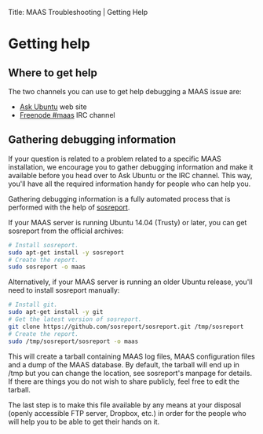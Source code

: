 Title: MAAS Troubleshooting | Getting Help

# Getting help

## Where to get help

The two channels you can use to get help debugging a MAAS issue are:

- [Ask Ubuntu](http://askubuntu.com/questions/ask?tags=maas) web site
- [Freenode \#maas](http://webchat.freenode.net/?channels=maas) IRC channel


## Gathering debugging information

If your question is related to a problem related to a specific MAAS
installation, we encourage you to gather debugging information and make it
available before you head over to Ask Ubuntu or the IRC channel. This way,
you'll have all the required information handy for people who can help you.

Gathering debugging information is a fully automated process that is performed
with the help of [sosreport](https://github.com/sosreport/sosreport).

If your MAAS server is running Ubuntu 14.04 (Trusty) or later, you can get
sosreport from the official archives:

```bash
# Install sosreport.
sudo apt-get install -y sosreport
# Create the report.
sudo sosreport -o maas
```

Alternatively, if your MAAS server is running an older Ubuntu release, you'll
need to install sosreport manually:

```bash
# Install git.
sudo apt-get install -y git
# Get the latest version of sosreport.
git clone https://github.com/sosreport/sosreport.git /tmp/sosreport
# Create the report.
sudo /tmp/sosreport/sosreport -o maas
```

This will create a tarball containing MAAS log files, MAAS configuration files
and a dump of the MAAS database. By default, the tarball will end up in /tmp
but you can change the location, see sosreport's manpage for details. If there
are things you do not wish to share publicly, feel free to edit the tarball.

The last step is to make this file available by any means at your disposal
(openly accessible FTP server, Dropbox, etc.) in order for the people who will
help you to be able to get their hands on it.
